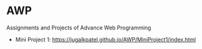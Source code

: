 # AWP
Assignments and Projects of Advance Web Programming
- Mini Project 1: https://jugalkpatel.github.io/AWP/MiniProject1/index.html
